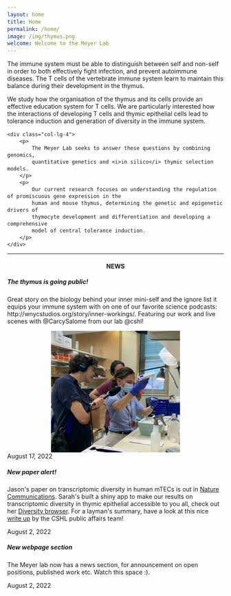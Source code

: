 ```yaml
---
layout: home
title: Home
permalink: /home/
image: /img/thymus.png
welcome: Welcome to the Meyer Lab
---
```


<div class="row">
    <div class="col-lg-2"></div>
    <div class="col-lg-4">
        <p>
            The immune system must be able to distinguish between self and non-self in order
            to both effectively fight infection, and prevent autoimmune diseases. The T cells
            of the vertebrate immune system learn to maintain this balance during their
            development in the thymus.
        </p>
        <p>
            We study how the organisation of the thymus and its cells provide an
            effective education system for T cells. We are particularly interested how the
            interactions of developing T cells and thymic epithelial cells lead to
            tolerance induction and generation of diversity in the immune system.
        </p>
    </div>

    <div class="col-lg-4">
        <p>
            The Meyer Lab seeks to answer these questions by combining genomics,
            quantitative genetics and <i>in silico</i> thymic selection models.
        </p>
        <p>
            Our current research focuses on understanding the regulation of promiscuous gene expression in the
            human and mouse thymus, determining the genetic and epigenetic drivers of
            thymocyte development and differentiation and developing a comprehensive
            model of central tolerance induction.
        </p>
    </div>
</div>

<div class="row">
    <div class="col-lg-2"></div>
    <div class="col-lg-8"> <hr></div>
</div>

<div class="row">
    <div class="col-lg-2"></div>
    <div class="col-lg-8">
        <center>
            <h4>NEWS</h4>
        </center>
    </div>
    <div class="col-lg-2"></div>
</div>

<div class="row">
    <div class="col-lg-2"></div>
    <div class="col-lg-8">
    <div class="card-scroll">
        <div class="card text-center">
            <div class="card-header"></div>
            <div class="card-body">
                <h5 class="card-title">The thymus is going public!</h5>
                <p class="card-text">Great story on the biology
                behind your inner mini-self and the ignore list it equips your
                immune system with on one of our favorite science podcasts: http://wnycstudios.org/story/inner-workings/.
                Featuring our work and live scenes with @CarcySalome from our lab @cshl!
                </p>
                <img class="img-responsive" style="display:block; margin-left:
                auto; margin-right: auto;
                padding-right:15px;padding-left:15px;padding-top:0px;
                width:300px;height:auto;" src="/img/radiolab2.jpeg">
            </div>
            <div class="card-footer text-muted"> August 17, 2022</div>
        </div>
        <div class="card text-center">
            <div class="card-header"></div>
            <div class="card-body">
                <h5 class="card-title">New paper alert!</h5>
                <p class="card-text">Jason's paper on transcriptomic diversity
                in human mTECs is out in <a
                href="https://www.nature.com/articles/s41467-022-31750-1">Nature Communications</a>.
                Sarah's built a shiny app to make our results on transcriptomic
                diversity in thymic epithelial accessible to you all, check out
                her <a
                href="https://transcriptomediversity.cshl.edu/">Diversity
                browser</a>.
                For a layman's summary, have a look at this nice <a
                href="https://www.cshl.edu/how-the-thymus-trains-t-cells-to-fight-infections/">write up</a>
                by the CSHL public affairs team!</p>
            </div>
            <div class="card-footer text-muted"> August 2, 2022</div>
        </div>
        <div class="card text-center">
            <div class="card-header"></div>
            <div class="card-body">
                <h5 class="card-title">New webpage section</h5>
                <p class="card-text">The Meyer lab now has a news section, for
                announcement on open positions, published work etc. Watch this
                space :).</p>
            </div>
            <div class="card-footer text-muted"> August 2, 2022</div>
        </div>
    </div>
    </div>
    <div class="col-lg-2"></div>
</div>

